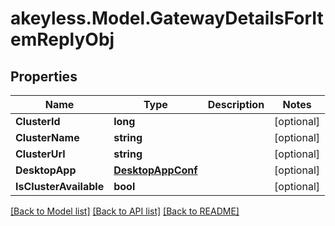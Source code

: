 # akeyless.Model.GatewayDetailsForItemReplyObj

## Properties

Name | Type | Description | Notes
------------ | ------------- | ------------- | -------------
**ClusterId** | **long** |  | [optional] 
**ClusterName** | **string** |  | [optional] 
**ClusterUrl** | **string** |  | [optional] 
**DesktopApp** | [**DesktopAppConf**](DesktopAppConf.md) |  | [optional] 
**IsClusterAvailable** | **bool** |  | [optional] 

[[Back to Model list]](../README.md#documentation-for-models) [[Back to API list]](../README.md#documentation-for-api-endpoints) [[Back to README]](../README.md)

